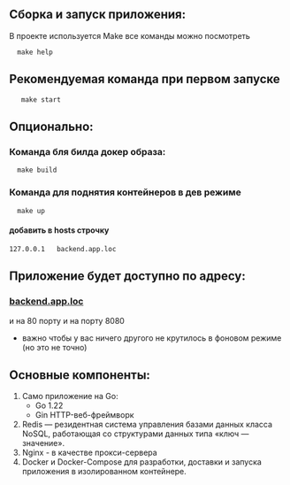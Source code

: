 ##  Сборка и запуск приложения:
В проекте используется Make все команды можно посмотреть 
```shell
  make help 
```
## Рекомендуемая команда при первом запуске
```shell
   make start
```

## Опционально:

### Команда бля билда докер образа:
```shell
  make build
```
### Команда для поднятия контейнеров в дев режиме
```shell
  make up
```

#### добавить в hosts строчку
```
127.0.0.1   backend.app.loc
```

## Приложение будет доступно по адресу:
### [backend.app.loc](http://backend.app.loc)

и на 80 порту и на порту 8080
* важно чтобы у вас ничего другого не крутилось в фоновом режиме (но это не точно)

## Основные компоненты:
1. Само приложение на Go:
   * Go 1.22
   * Gin  HTTP-веб-фреймворк
2. Redis — резидентная система управления базами данных класса NoSQL, работающая со структурами данных типа «ключ — значение».
3. Nginx - в качестве прокси-сервера
4. Docker и Docker-Compose  для разработки, доставки и запуска приложения в изолированном контейнере.